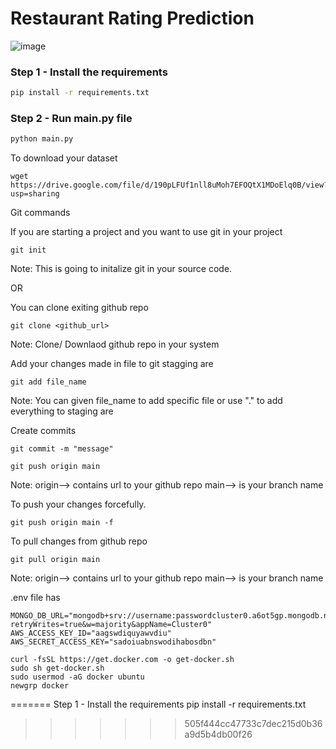 # Restaurant Rating Prediction

![image](https://github.com/GauravSahu13/ZomatoRestaurantRatingPrediction/blob/main/zomato-food.jpg)

### Step 1 - Install the requirements

```bash
pip install -r requirements.txt
```

### Step 2 - Run main.py file

```bash
python main.py
```


To download your dataset

```
wget https://drive.google.com/file/d/190pLFUf1nll8uMoh7EFOQtX1MDoElq0B/view?usp=sharing
```



Git commands

If you are starting a project and you want to use git in your project
```
git init
```
Note: This is going to initalize git in your source code.


OR

You can clone exiting github repo
```
git clone <github_url>
```
Note: Clone/ Downlaod github  repo in your system


Add your changes made in file to git stagging are
```
git add file_name
```
Note: You can given file_name to add specific file or use "." to add everything to staging are


Create commits
```
git commit -m "message"
```

```
git push origin main
```
Note: origin--> contains url to your github repo
main--> is your branch name 

To push your changes forcefully.
```
git push origin main -f
```


To pull  changes from github repo
```
git pull origin main
```
Note: origin--> contains url to your github repo
main--> is your branch name


.env file has
```
MONGO_DB_URL="mongodb+srv://username:passwordcluster0.a6ot5gp.mongodb.net/?retryWrites=true&w=majority&appName=Cluster0"
AWS_ACCESS_KEY_ID="aagswdiquyawvdiu"
AWS_SECRET_ACCESS_KEY="sadoiuabnswodihabosdbn"
```

```
curl -fsSL https://get.docker.com -o get-docker.sh
sudo sh get-docker.sh
sudo usermod -aG docker ubuntu
newgrp docker
```

=======
Step 1 - Install the requirements
pip install -r requirements.txt
>>>>>>> 505f444cc47733c7dec215d0b36a9d5b4db00f26
